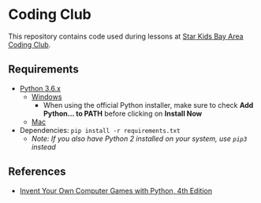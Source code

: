 # Coding Club

This repository contains code used during lessons at [Star Kids Bay Area Coding Club](http://www.starkidsbayarea.com/coding-club.html).

## Requirements

* [Python 3.6.x](https://www.python.org/downloads/)
    * [Windows](https://docs.python.org/3/using/windows.html)
        * When using the official Python installer, make sure to check **Add Python... to PATH** before clicking on **Install Now**
    * [Mac](https://docs.python.org/3/using/mac.html)
* Dependencies: `pip install -r requirements.txt`
    * *Note: If you also have Python 2 installed on your system, use `pip3` instead*

## References

* [Invent Your Own Computer Games with Python, 4th Edition](http://inventwithpython.com/invent4thed/)